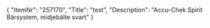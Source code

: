 {
  "ItemNr": "257170",
  "Title": "test",
  "Description": "Accu-Chek Spirit Bärsystem, midjebälte svart"
}